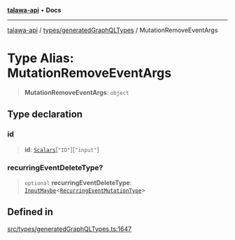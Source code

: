 [**talawa-api**](../../../README.md) • **Docs**

***

[talawa-api](../../../modules.md) / [types/generatedGraphQLTypes](../README.md) / MutationRemoveEventArgs

# Type Alias: MutationRemoveEventArgs

> **MutationRemoveEventArgs**: `object`

## Type declaration

### id

> **id**: [`Scalars`](Scalars.md)\[`"ID"`\]\[`"input"`\]

### recurringEventDeleteType?

> `optional` **recurringEventDeleteType**: [`InputMaybe`](InputMaybe.md)\<[`RecurringEventMutationType`](RecurringEventMutationType.md)\>

## Defined in

[src/types/generatedGraphQLTypes.ts:1647](https://github.com/PalisadoesFoundation/talawa-api/blob/6712e9940a5702665afc506fa9f6e9d7e1dc7991/src/types/generatedGraphQLTypes.ts#L1647)
